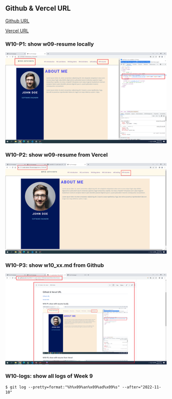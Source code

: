 ## Github & Vercel URL

[Github URL](https://github.com/chen945/111-sweb-demo-76)

[Vercel URL](https://111-sweb-demo-76.vercel.app/)

### W10-P1: show w09-resume locally
![](./p1.png)


### W10-P2: show w09-resume from Vercel

![](./p2.png)

### W10-P3: show w10_xx.md from Github
![](./p3.png)


### W10-logs: show all logs of Week 9


```
$ git log --pretty=format:"%h%x09%an%x09%ad%x09%s" --after="2022-11-10"

```
